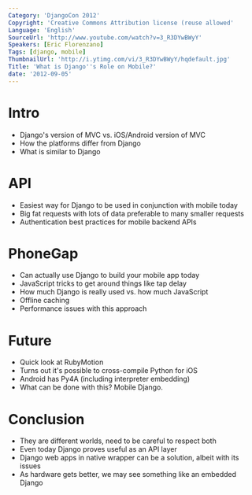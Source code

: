 ```yaml
---
Category: 'DjangoCon 2012'
Copyright: 'Creative Commons Attribution license (reuse allowed'
Language: 'English'
SourceUrl: 'http://www.youtube.com/watch?v=3_R3DYwBWyY'
Speakers: [Eric Florenzano]
Tags: [django, mobile]
ThumbnailUrl: 'http://i.ytimg.com/vi/3_R3DYwBWyY/hqdefault.jpg'
Title: 'What is Django''s Role on Mobile?'
date: '2012-09-05'
---
```

# Intro

  * Django's version of MVC vs. iOS/Android version of MVC
  * How the platforms differ from Django
  * What is similar to Django

# API

  * Easiest way for Django to be used in conjunction with mobile today
  * Big fat requests with lots of data preferable to many smaller requests
  * Authentication best practices for mobile backend APIs

# PhoneGap

  * Can actually use Django to build your mobile app today
  * JavaScript tricks to get around things like tap delay
  * How much Django is really used vs. how much JavaScript
  * Offline caching
  * Performance issues with this approach

# Future

  * Quick look at RubyMotion
  * Turns out it's possible to cross-compile Python for iOS
  * Android has Py4A (including interpreter embedding)
  * What can be done with this? Mobile Django.

# Conclusion

  * They are different worlds, need to be careful to respect both
  * Even today Django proves useful as an API layer
  * Django web apps in native wrapper can be a solution, albeit with its issues
  * As hardware gets better, we may see something like an embedded Django
